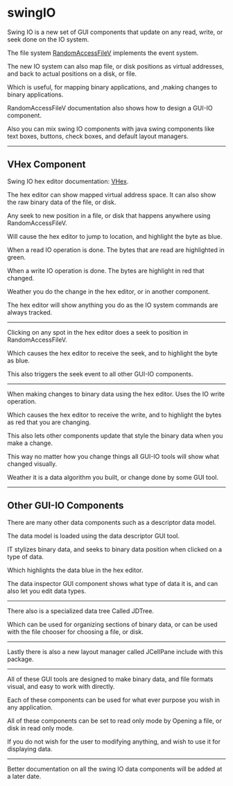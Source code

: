 # swingIO

Swing IO is a new set of GUI components that update on any read, write, or seek done on the IO system.

The file system <a href="https://github.com/Recoskie/RandomAccessFileV">RandomAccessFileV</a> implements the event system.

The new IO system can also map file, or disk positions as virtual addresses, and back to actual positions on a disk, or file.

Which is useful, for mapping binary applications, and ,making changes to binary applications.

RandomAccessFileV documentation also shows how to design a GUI-IO component.

Also you can mix swing IO components with java swing components like text boxes, buttons, check boxes, and default layout managers.

------------------------------------------------------------
VHex Component
------------------------------------------------------------

Swing IO hex editor documentation: <a href="https://github.com/Recoskie/VHex">VHex</a>.

The hex editor can show mapped virtual address space. It can also show the raw binary data of the file, or disk.

Any seek to new position in a file, or disk that happens anywhere using RandomAccessFileV.

Will cause the hex editor to jump to location, and highlight the byte as blue.

When a read IO operation is done. The bytes that are read are highlighted in green.

When a write IO operation is done. The bytes are highlight in red that changed.

Weather you do the change in the hex editor, or in another component.

The hex editor will show anything you do as the IO system commands are always tracked.

------------------------------------------------------------

Clicking on any spot in the hex editor does a seek to position in RandomAccessFileV.

Which causes the hex editor to receive the seek, and to highlight the byte as blue.

This also triggers the seek event to all other GUI-IO components.

------------------------------------------------------------

When making changes to binary data using the hex editor. Uses the IO write operation.

Which causes the hex editor to receive the write, and to highlight the bytes as red that you are changing.

This also lets other components update that style the binary data when you make a change.

This way no matter how you change things all GUI-IO tools will show what changed visually.

Weather it is a data algorithm you built, or change done by some GUI tool.

------------------------------------------------------------
Other GUI-IO Components
------------------------------------------------------------

There are many other data components such as a descriptor data model.

The data model is loaded using the data descriptor GUI tool.

IT stylizes binary data, and seeks to binary data position when clicked on a type of data.

Which highlights the data blue in the hex editor.

The data inspector GUI component shows what type of data it is, and can also let you edit data types.

------------------------------------------------------------

There also is a specialized data tree Called JDTree.

Which can be used for organizing sections of binary data, or can be used with the file chooser for choosing a file, or disk.

------------------------------------------------------------

Lastly there is also a new layout manager called JCellPane include with this package.

------------------------------------------------------------

All of these GUI tools are designed to make binary data, and file formats visual, and easy to work with directly.

Each of these components can be used for what ever purpose you wish in any application.

All of these components can be set to read only mode by Opening a file, or disk in read only mode.

If you do not wish for the user to modifying anything, and wish to use it for displaying data.

------------------------------------------------------------

Better documentation on all the swing IO data components will be added at a later date.
